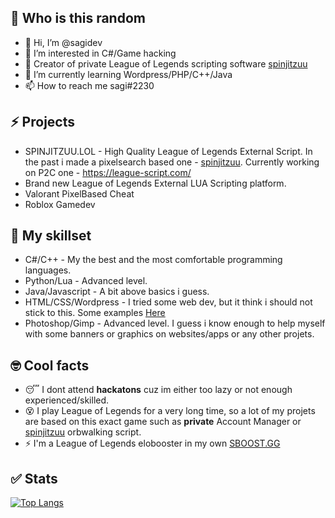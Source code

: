 ## 👀 Who is this random

- 👋 Hi, I’m @sagidev
- 👀 I’m interested in C#/Game hacking 
- 🚀 Creator of private League of Legends scripting software [spinjitzuu](https://github.com/sagidev/spinjitzuu-public)
- 🌱 I’m currently learning Wordpress/PHP/C++/Java
- 📫 How to reach me sagi#2230

## ⚡ Projects
- SPINJITZUU.LOL - High Quality League of Legends External Script. In the past i made a pixelsearch based one - [spinjitzuu](https://github.com/sagidev/spinjitzuu-public). Currently working on P2C one - https://league-script.com/
- Brand new League of Legends External LUA Scripting platform.
- Valorant PixelBased Cheat
- Roblox Gamedev

## 🚀 My skillset
- C#/C++ - My the best and the most comfortable programming languages.
- Python/Lua - Advanced level.
- Java/Javascript - A bit above basics i guess.
- HTML/CSS/Wordpress - I tried some web dev, but it think i should not stick to this. Some examples [Here](http://sagidev.eu/)
- Photoshop/Gimp - Advanced level. I guess i know enough to help myself with some banners or graphics on websites/apps or any other projets.

## 🤓 Cool facts
- 😴 I dont attend **hackatons** cuz im either too lazy or not enough experienced/skilled.
- 😵 I play League of Legends for a very long time, so a lot of my projets are based on this exact game such as **private** Account Manager or [spinjitzuu](https://github.com/sagidev/spinjitzuu-public) orbwalking script.
- ⚡ I'm a League of Legends elobooster in my own [SBOOST.GG](https://discord.gg/ezt8AvEJCs)

## ✅ Stats
[![Top Langs](https://github-readme-stats.vercel.app/api/top-langs/?username=sagidev&layout=compact)](https://github.com/anuraghazra/github-readme-stats)

